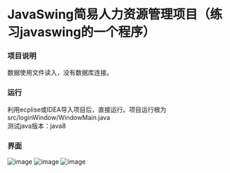 # JavaSwing简易人力资源管理项目（练习javaswing的一个程序）
### 项目说明
数据使用文件读入，没有数据库连接。
### 运行
利用ecplise或IDEA导入项目后，直接运行。项目运行根为src/loginWindow/WindowMain.java \
测试java版本：java8


### 界面
![image](https://github.com/zhenghaoyang24/java-swing-/assets/95458562/c5f782eb-7f2a-481a-8ef3-26cc845db250)
![image](https://github.com/zhenghaoyang24/java-swing-/assets/95458562/dce69acf-77e4-4840-be91-9e3aab0a4ec8)
![image](https://github.com/zhenghaoyang24/java-swing-/assets/95458562/2ee4ecac-3aac-46e9-9bc9-99f70ed5f6dc)




